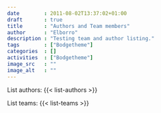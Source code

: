 ```yaml
---
date        : 2011-08-02T13:37:02+01:00
draft       : true
title       : "Authors and Team members"
author      : "Elborro"
description : "Testing team and author listing."
tags        : ["Bodgetheme"]
categories  : []
activities  : ["Bodgetheme"]
image_src   : ""
image_alt   : ""
---
```


List authors:
{{< list-authors >}}

List teams:
{{< list-teams >}}
